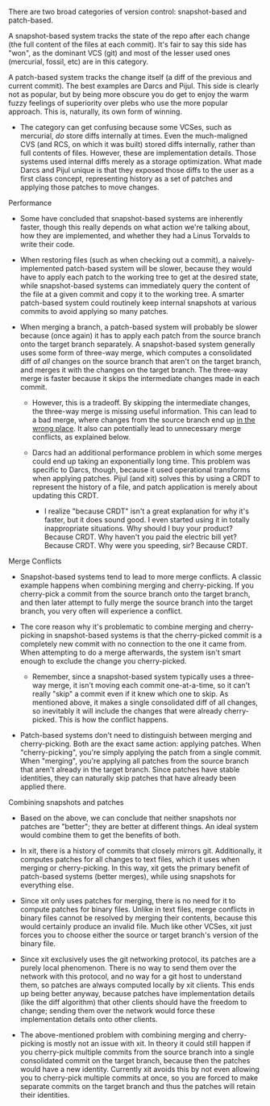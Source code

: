 There are two broad categories of version control: snapshot-based and patch-based.

A snapshot-based system tracks the state of the repo after each change (the full content of the files at each commit). It's fair to say this side has "won", as the dominant VCS (git) and most of the lesser used ones (mercurial, fossil, etc) are in this category.

A patch-based system tracks the change itself (a diff of the previous and current commit). The best examples are Darcs and Pijul. This side is clearly not as popular, but by being more obscure you do get to enjoy the warm fuzzy feelings of superiority over plebs who use the more popular approach. This is, naturally, its own form of winning.

* The category can get confusing because some VCSes, such as mercurial, *do* store diffs internally at times. Even the much-maligned CVS (and RCS, on which it was built) stored diffs internally, rather than full contents of files. However, these are implementation details. Those systems used internal diffs merely as a storage optimization. What made Darcs and Pijul unique is that they exposed those diffs to the user as a first class concept, representing history as a set of patches and applying those patches to move changes.

Performance

* Some have concluded that snapshot-based systems are inherently faster, though this really depends on what action we're talking about, how they are implemented, and whether they had a Linus Torvalds to write their code.

* When restoring files (such as when checking out a commit), a naively-implemented patch-based system will be slower, because they would have to apply each patch to the working tree to get at the desired state, while snapshot-based systems can immediately query the content of the file at a given commit and copy it to the working tree. A smarter patch-based system could routinely keep internal snapshots at various commits to avoid applying so many patches.

* When merging a branch, a patch-based system will probably be slower because (once again) it has to apply each patch from the source branch onto the target branch separately. A snapshot-based system generally uses some form of three-way merge, which computes a consolidated diff of *all* changes on the source branch that aren't on the target branch, and merges it with the changes on the target branch. The three-way merge is faster because it skips the intermediate changes made in each commit.

  * However, this is a tradeoff. By skipping the intermediate changes, the three-way merge is missing useful information. This can lead to a bad merge, where changes from the source branch end up [in the wrong place](https://tahoe-lafs.org/~zooko/badmerge/simple.html). It also can potentially lead to unnecessary merge conflicts, as explained below.

  * Darcs had an additional performance problem in which some merges could end up taking an exponentially long time. This problem was specific to Darcs, though, because it used operational transforms when applying patches. Pijul (and xit) solves this by using a CRDT to represent the history of a file, and patch application is merely about updating this CRDT.

    * I realize "because CRDT" isn't a great explanation for why it's faster, but it does sound good. I even started using it in totally inappropriate situations. Why should I buy your product? Because CRDT. Why haven't you paid the electric bill yet? Because CRDT. Why were you speeding, sir? Because CRDT.

Merge Conflicts

* Snapshot-based systems tend to lead to more merge conflicts. A classic example happens when combining merging and cherry-picking. If you cherry-pick a commit from the source branch onto the target branch, and then later attempt to fully merge the source branch into the target branch, you very often will experience a conflict.

* The core reason why it's problematic to combine merging and cherry-picking in snapshot-based systems is that the cherry-picked commit is a completely new commit with no connection to the one it came from. When attempting to do a merge afterwards, the system isn't smart enough to exclude the change you cherry-picked.

  * Remember, since a snapshot-based system typically uses a three-way merge, it isn't moving each commit one-at-a-time, so it can't really "skip" a commit even if it knew which one to skip. As mentioned above, it makes a single consolidated diff of all changes, so inevitably it will include the changes that were already cherry-picked. This is how the conflict happens.

* Patch-based systems don't need to distinguish between merging and cherry-picking. Both are the exact same action: applying patches. When "cherry-picking", you're simply applying the patch from a single commit. When "merging", you're applying all patches from the source branch that aren't already in the target branch. Since patches have stable identities, they can naturally skip patches that have already been applied there.

Combining snapshots and patches

* Based on the above, we can conclude that neither snapshots nor patches are "better"; they are better at different things. An ideal system would combine them to get the benefits of both.

* In xit, there is a history of commits that closely mirrors git. Additionally, it computes patches for all changes to text files, which it uses when merging or cherry-picking. In this way, xit gets the primary benefit of patch-based systems (better merges), while using snapshots for everything else.

* Since xit only uses patches for merging, there is no need for it to compute patches for binary files. Unlike in text files, merge conflicts in binary files cannot be resolved by merging their contents, because this would certainly produce an invalid file. Much like other VCSes, xit just forces you to choose either the source or target branch's version of the binary file.

* Since xit exclusively uses the git networking protocol, its patches are a purely local phenomenon. There is no way to send them over the network with this protocol, and no way for a git host to understand them, so patches are always computed locally by xit clients. This ends up being better anyway, because patches have implementation details (like the diff algorithm) that other clients should have the freedom to change; sending them over the network would force these implementation details onto other clients.

* The above-mentioned problem with combining merging and cherry-picking is mostly not an issue with xit. In theory it could still happen if you cherry-pick multiple commits from the source branch into a single consolidated commit on the target branch, because then the patches would have a new identity. Currently xit avoids this by not even allowing you to cherry-pick multiple commits at once, so you are forced to make separate commits on the target branch and thus the patches will retain their identities.
